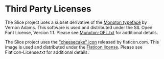 # Third Party Licenses

The Slice project uses a subset derivative of the [Monoton typeface](https://fonts.google.com/specimen/Monoton) by Vernon Adams.  This software is used and distributed under the SIL Open Font License, Version 1.1. Please see [Monoton-OFL.txt](https://github.com/source-foundry/Slice/blob/main/thirdparty/Monoton-OFL.txt) for additional details.

The Slice project uses the ["cheesecake" icon](https://www.flaticon.com/free-icon/cheesecake_3400263) released by flaticon.com.  This image is used and distributed under the [Flaticon license](https://github.com/source-foundry/Slice/blob/main/thirdparty/Flaticon-License.txt).  Please see Flaticon-License.txt for additional details.
